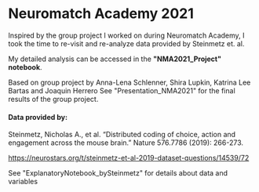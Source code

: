 # Neuromatch Academy 2021

Inspired by the group project I worked on during Neuromatch Academy, I took the time to re-visit and re-analyze data provided by Steinmetz et. al.

My detailed analysis can be accessed in the **"NMA2021_Project" notebook**.

Based on group project by Anna-Lena Schlenner, Shira Lupkin, Katrina Lee Bartas and Joaquin Herrero
See "Presentation_NMA2021" for the final results of the group project.

#### Data provided by:

Steinmetz, Nicholas A., et al. “Distributed coding of choice, action and engagement across the mouse brain.” Nature 576.7786 (2019): 266-273.

https://neurostars.org/t/steinmetz-et-al-2019-dataset-questions/14539/72

See "ExplanatoryNotebook_bySteinmetz" for details about data and variables

